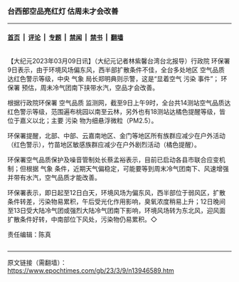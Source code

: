 ### 台西部空品亮红灯 估周未才会改善

---

#### [首页](../../../..?n13946589) &nbsp;|&nbsp; [评论](../../../../../epoch-comment?n13946589) &nbsp;|&nbsp; [专题](../../../../../epoch-special?n13946589) &nbsp;|&nbsp; [禁闻](../../../../../epoch-news?n13946589) &nbsp;|&nbsp; [禁书](../../../../../books?n13946589) &nbsp;|&nbsp; [翻墙](https://github.com/gfw-breaker/nogfw/blob/master/README.md?n13946589)


<div class="column" id="artbody" itemprop="articleBody">
 <!-- article content begin -->
 <p>
  【大纪元2023年03月09日讯】（大纪元记者林紫馨台湾台北报导）行政院
  <ok href="https://www.epochtimes.com/gb/tag/%E7%8E%AF%E4%BF%9D%E7%BD%B2.html">
   环保署
  </ok>
  9日表示，由于环境风场偏东风，西半部扩散条件不佳，全台多处地区
  <ok href="https://www.epochtimes.com/gb/tag/%E7%A9%BA%E6%B0%94%E5%93%81%E8%B4%A8.html">
   空气品质
  </ok>
  达红色警示等级，中央
  <ok href="https://www.epochtimes.com/gb/tag/%E6%B0%94%E8%B1%A1.html">
   气象
  </ok>
  局长郑明典则示警，这是“显着空气
  <ok href="https://www.epochtimes.com/gb/tag/%E6%B1%A1%E6%9F%93.html">
   污染
  </ok>
  事件”；
  <ok href="https://www.epochtimes.com/gb/tag/%E7%8E%AF%E4%BF%9D%E7%BD%B2.html">
   环保署
  </ok>
  预估，周未冷气团南下挟带水汽，空品才会改善。
 </p>
 <p>
  根据行政院环保署
  <ok href="https://www.epochtimes.com/gb/tag/%E7%A9%BA%E6%B0%94%E5%93%81%E8%B4%A8.html">
   空气品质
  </ok>
  监测网，截至9日上午9时，全台共14测站空气品质达红色警示等级，范围遍布桃园以南至云林，另外也有18测站达橘色提醒等级，皆位于嘉义以北；主要
  <ok href="https://www.epochtimes.com/gb/tag/%E6%B1%A1%E6%9F%93.html">
   污染
  </ok>
  物为细悬浮微粒（PM2.5）。
 </p>
 <p>
  环保署提醒，北部、中部、云嘉南地区、金门等地区所有族群应减少在户外活动（红色警示），竹苗地区敏感族群应减少在户外剧烈活动（橘色提醒）。
 </p>
 <p>
  环保署空气品质保护及噪音管制处长蔡孟裕表示，目前已启动各县市联合应变机制；但根据
  <ok href="https://www.epochtimes.com/gb/tag/%E6%B0%94%E8%B1%A1.html">
   气象
  </ok>
  条件，近期天气偏稳定，可能要等到周末冷气团南下、风速增强并带有水汽，空气品质才能改善。
 </p>
 <p>
  环保署表示，即日起至12日白天，环境风场为偏东风，西半部位于弱风区，扩散条件转差，污染物易累积，午后受光化作用影响，臭氧浓度稍易上升；12日晚间至13日受大陆冷气团或强烈大陆冷气团南下影响，环境风场转为东北风，迎风面扩散条件好转，中南部位下风处，污染物仍易累积。◇
 </p>
 <p>
  责任编辑：陈真
 </p>
 <!-- article content end -->
</div>


<img src='http://gfw-breaker.win/epoch-news/pages/ncid1349361/n13946589.md' width='0px' height='0px'/>

---

原文链接（需翻墙）：https://www.epochtimes.com/gb/23/3/9/n13946589.htm